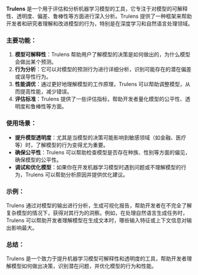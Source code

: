 **Trulens** 是一个用于评估和分析机器学习模型的工具，它专注于对模型的可解释性、透明度、偏差、鲁棒性等方面进行深入分析。Trulens 提供了一种框架来帮助开发者和研究者理解和改进模型的行为，特别是在深度学习和自然语言处理领域。

### 主要功能：
1. **模型可解释性**：Trulens 帮助用户了解模型的决策是如何做出的，为什么模型会做出某个预测。
2. **行为分析**：它可以对模型的预测行为进行详细分析，识别可能存在的潜在偏差或误导性行为。
3. **性能调优**：通过更好地理解模型的工作原理，Trulens 可以帮助调整模型，从而提高性能，减少错误。
4. **评估标准**：Trulens 提供了一些评估指标，帮助开发者量化模型的公平性、透明度和鲁棒性等方面。

### 使用场景：
+ **提升模型透明度**：尤其是当模型的决策可能影响到敏感领域（如金融、医疗等）时，了解模型的行为变得尤为重要。
+ **确保公平性**：Trulens 可以帮助检查模型是否存在种族、性别等方面的偏见，确保模型的公平性。
+ **调试和优化模型**：如果你在开发机器学习模型时遇到问题或不理解模型的行为，Trulens 可以帮助分析原因并提供优化建议。

### 示例：
Trulens 通过对模型的输出进行分析，生成可视化报告，帮助开发者在不完全了解复杂模型的情况下，获得对其行为的洞察。例如，在处理自然语言生成任务时，Trulens 可以帮助开发者理解模型在生成文本时，哪些输入特征或上下文信息对输出影响最大。

### 总结：
Trulens 是一个致力于提升机器学习模型可解释性和透明度的工具，帮助开发者理解模型如何做出决策，识别潜在问题，并优化模型的行为和性能。


